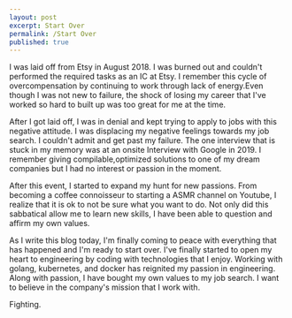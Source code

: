 ```yaml
---
layout: post
excerpt: Start Over
permalink: /Start Over
published: true
---
```



I was laid off from Etsy in August 2018. I was burned out and couldn't performed the required tasks as an IC at Etsy. I remember this cycle of overcompensation by continuing to work through lack of energy.Even though I was not new to failure, the shock of losing my career that I've worked so hard to built up was too great for me at the time.

After I got laid off, I was in denial and kept trying to apply to jobs with this negative attitude. I was displacing my negative feelings towards my job search. I couldn't admit and get past my failure. The one interview that is stuck in my memory was at an onsite Interview with Google in 2019. I remember giving compilable,optimized solutions to one of my dream companies but I had no interest or passion in the moment. 

After this event, I started to expand my hunt for new passions. From becoming a coffee connoisseur to starting a ASMR channel on Youtube, I realize that it is ok to not be sure what you want to do. Not only did this sabbatical allow me to learn new skills, I have been able to question and affirm my own values. 

As I write this blog today, I'm finally coming to peace with everything that has happened and I'm ready to start over. I've finally started to open my heart to engineering by coding with technologies that I enjoy. Working with golang, kubernetes, and docker has reignited my passion in engineering. Along with passion, I have bought my own values to my job search. I want to believe in the company's mission that I work with. 

Fighting.
